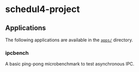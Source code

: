 # schedul4-project

## Applications

The following applications are available in the [`apps/`](apps/) directory.

### ipcbench

A basic ping-pong microbenchmark to test asynchronous IPC.
